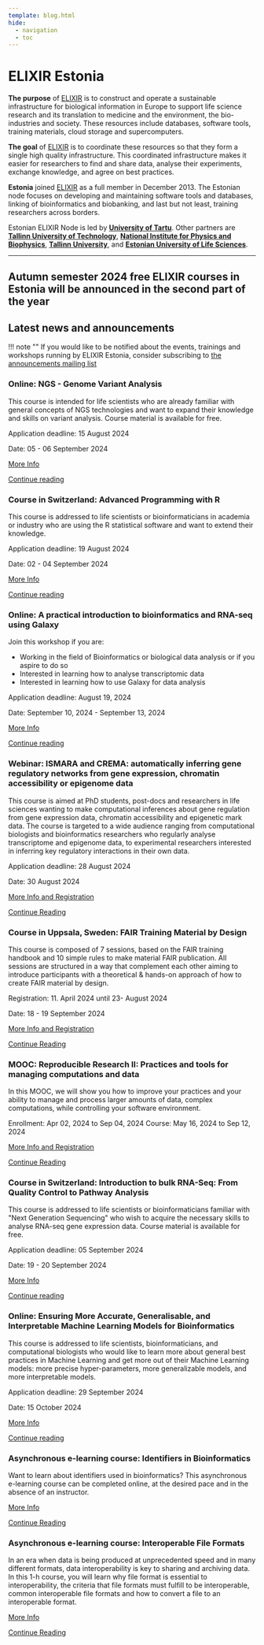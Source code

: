 ```yaml
---
template: blog.html
hide:
  - navigation
  - toc
---
```

# ELIXIR Estonia

**The purpose** of [ELIXIR](https://www.elixir-europe.org) is to construct and
operate a sustainable infrastructure for biological information in Europe to
support life science research and its translation to medicine and the
environment, the bio-industries and society. These resources include databases,
software tools, training materials, cloud storage and supercomputers.

**The goal** of [ELIXIR](https://www.elixir-europe.org) is to coordinate these
resources so that they form a single high quality infrastructure. This
coordinated infrastructure makes it easier for researchers to find and share
data, analyse their experiments, exchange knowledge, and agree on best
practices.

**Estonia** joined [ELIXIR](https://www.elixir-europe.org) as a full member in
December 2013. The Estonian node focuses on developing and maintaining software
tools and databases, linking of bioinformatics and biobanking, and last but not
least, training researchers across borders.

Estonian ELIXIR Node is led by **[University of Tartu](https://www.ut.ee/en)**.
Other partners are
**[Tallinn University of Technology](https://taltech.ee/en)**,
**[National Institute for Physics and Biophysics](https://kbfi.ee/?lang=en)**,
**[Tallinn University](https://www.tlu.ee/en)**, and
**[Estonian University of Life Sciences](https://www.emu.ee/en)**.

---
## Autumn semester 2024 free ELIXIR courses in Estonia will be announced in the second part of the year
<!---
comments

-->

## Latest news and announcements

!!! note ""
    If you would like to be notified about the events, trainings and workshops
    running by ELIXIR Estonia, consider subscribing to [the announcements mailing
    list](https://lists.ut.ee/wws/subscribe/elixir.news?previous_action=edit_list_request)


### Online: NGS - Genome Variant Analysis

This course is intended for life scientists who are already familiar with general concepts of NGS technologies and want to expand their knowledge and skills on variant analysis. Course material is available for free.

Application deadline: 15 August 2024

Date: 05 - 06 September 2024

[More Info](https://www.sib.swiss/training/course/20240905_NGSGV) 

[Continue reading](news/posts/2024/NGS_genome_variant_analysis.md)

### Course in Switzerland: Advanced Programming with R

This course is addressed to life scientists or bioinformaticians in academia or industry who are using the R statistical software and want to extend their knowledge.

Application deadline: 19 August 2024

Date: 02 - 04 September 2024

[More Info](https://www.sib.swiss/training/course/20240902_APRWR) 

[Continue reading](news/posts/2024/Advanced_R_lausanne.md)

### Online: A practical introduction to bioinformatics and RNA-seq using Galaxy

Join this workshop if you are:

* Working in the field of Bioinformatics or biological data analysis or if you aspire to do so
* Interested in learning how to analyse transcriptomic data
* Interested in learning how to use Galaxy for data analysis

Application deadline: August 19, 2024

Date: September 10, 2024 - September 13, 2024

[More Info](https://www.cecam.org/workshop-details/a-practical-introduction-to-bioinformatics-and-rna-seq-using-galaxy-1359) 

[Continue reading](news/posts/2024/RNA-Seq_Galaxy.md)

### Webinar: ISMARA and CREMA: automatically inferring gene regulatory networks from gene expression, chromatin accessibility or epigenome data

This course is aimed at PhD students, post-docs and researchers in life sciences wanting to make computational inferences about gene regulation from gene expression data, chromatin accessibility and epigenetic mark data. The course is targeted to a wide audience ranging from computational biologists and bioinformatics researchers who regularly analyse transcriptome and epigenome data, to experimental researchers interested in inferring key regulatory interactions in their own data.

Application deadline: 28 August 2024

Date:  30 August 2024

[More Info and Registration](https://www.sib.swiss/training/course/20240830_ISMCM)

[Continue Reading](news/posts/2024/ISMARA_CREMA.md)

### Course in Uppsala, Sweden: FAIR Training Material by Design

This course is composed of 7 sessions, based on the FAIR training handbook and 10 simple rules to make material FAIR publication. All sessions are structured in a way that complement each other aiming to introduce participants with a theoretical & hands-on approach of how to create FAIR material by design.

Registration: 11. April 2024 until  23- August 2024

Date: 18 - 19 September 2024


[More Info and Registration](https://training.scilifelab.se/events/fair-training-material-by-design)

[Continue Reading](news/posts/2024/FAIR_training_material_design.md)

### MOOC: Reproducible Research II: Practices and tools for managing computations and data

In this MOOC, we will show you how to improve your practices and your ability to manage and process larger amounts of data, complex computations, while controlling your software environment.

Enrollment:  Apr 02, 2024 to Sep 04, 2024
Course:  May 16, 2024 to Sep 12, 2024

[More Info and Registration](https://www.fun-mooc.fr/en/courses/reproducible-research-ii-practices-and-tools-for-managing-comput/)

[Continue Reading](news/posts/2024/mooc_reproducible_research.md)

### Course in Switzerland:  Introduction to bulk RNA-Seq: From Quality Control to Pathway Analysis

This course is addressed to life scientists or bioinformaticians familiar with "Next Generation Sequencing" who wish to acquire the necessary skills to analyse RNA-seq gene expression data. Course material is available for free.

Application deadline: 05 September 2024

Date: 19 - 20 September 2024

[More Info](https://www.sib.swiss/training/course/20240919_IRNAS) 

[Continue reading](news/posts/2024/bulk_RNA-seq.md)


### Online: Ensuring More Accurate, Generalisable, and Interpretable Machine Learning Models for Bioinformatics

This course is addressed to life scientists, bioinformaticians, and computational biologists who would like to learn more about general best practices in Machine Learning and get more out of their Machine Learning models: more precise hyper-parameters, more generalizable models, and more interpretable models.

Application deadline: 29 September 2024

Date: 15 October 2024

[More Info](https://www.sib.swiss/training/course/20241015_INTML) 

[Continue reading](news/posts/2024/MLM_for_bioinformatics.md)

### Asynchronous e-learning course: Identifiers in Bioinformatics

Want to learn about identifiers used in bioinformatics? This asynchronous e-learning course can be completed online, at the desired pace and in the absence of an instructor.

[More Info](https://www.sib.swiss/training/course/2024_IDIBI)

[Continue Reading](news/posts/2024/Identifiers_bioinformatics.md)

### Asynchronous e-learning course: Interoperable File Formats
In an era when data is being produced at unprecedented speed and in many different formats, data interoperability is key to sharing and archiving data.
In this 1-h course, you will learn why file format is essential to interoperability, the criteria that file formats must fulfill to be interoperable, common interoperable file formats and how to convert a file to an interoperable format.

[More Info](https://www.sib.swiss/training/course/2024_IOFFM)

[Continue Reading](news/posts/2024/Interoperable_file_formats.md)